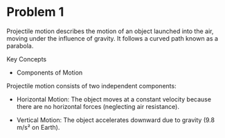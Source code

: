 # Problem 1

Projectile motion describes the motion of an object launched into the air, moving under the influence of gravity. It follows a curved path known as a parabola.

Key Concepts

- Components of Motion

Projectile motion consists of two independent components:

- Horizontal Motion: The object moves at a constant velocity because there are no horizontal forces (neglecting air resistance).

- Vertical Motion: The object accelerates downward due to gravity (9.8 m/s² on Earth).
